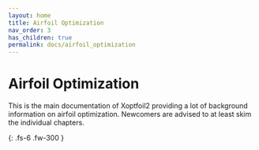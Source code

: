 ```yaml
---
layout: home
title: Airfoil Optimization 
nav_order: 3
has_children: true
permalink: docs/airfoil_optimization
---
```


# Airfoil Optimization  

This is the main documentation of Xoptfoil2 providing a lot of background information on airfoil optimization. Newcomers are advised to at least skim the individual chapters.

{: .fs-6 .fw-300 }